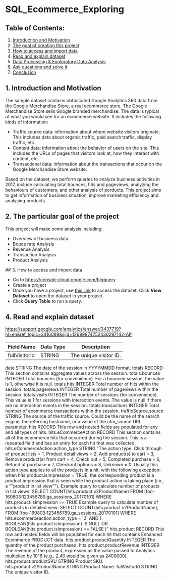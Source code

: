# SQL_Ecommerce_Exploring

## Table of Contents:
1. [Introduction and Motivation](#c1)
2. [The goal of creating this project](#c2)
3. [How to access and import data](#c3)
4. [Read and explain dataset](#c4)
5. [Data Processing & Exploratory Data Analysis](#c5)
6. [Ask questions and solve it](#c6)
7. [Conclusion](#c7)

<div id='c1'/>

## 1. Introduction and Motivation

The sample dataset contains obfuscated Google Analytics 360 data from the Google Merchandise Store, a real ecommerce store. The Google Merchandise Store sells Google branded merchandise. The data is typical of what you would see for an ecommerce website. It includes the following kinds of information:
- Traffic source data: information about where website visitors originate. This includes data about organic traffic, paid search traffic, display traffic, etc.
- Content data: information about the behavior of users on the site. This includes the URLs of pages that visitors look at, how they interact with content, etc.
- Transactional data: information about the transactions that occur on the Google Merchandise Store website.

Based on the dataset, we perform queries to analyze business activities in 2017, include calculating total bounces, hits and pageviews, analyzing the behaviours of customers, and other analysis of porducts. This project aims to get information of business situation, improve marketing efficiency and analysing products.

<div id='c2'/>

## 2. The particular goal of the project

This project will make some analysis including:
- Overview of business data
- Bouce rate Analysis
- Revenue Analysis
- Transaction Analysis
- Product Analysis

<div id='c3'/>
## 3. How to access and import data

- Go to https://console.cloud.google.com/bigquery
- Create a project
- Once you have a project, use [this link](https://console.cloud.google.com/marketplace/product/obfuscated-ga360-data/obfuscated-ga360-data?project=lexical-script-761) to access the dataset. Click **View Dataset** to open the dataset in your project.
- Click **Query Table** to run a query.

<div id='c3'/>

## 4. Read and explain dataset

https://support.google.com/analytics/answer/3437719?hl=en&ref_topic=3416089&sjid=12699874752430297142-AP

| Field Name | Data Type | Description |
| --- | --- | ---|
|fullVisitorId | STRING | The unique visitor ID. |
date	STRING	The date of the session in YYYYMMDD format.
totals	RECORD	This section contains aggregate values across the session.
totals.bounces	INTEGER	Total bounces (for convenience). For a bounced session, the value is 1, otherwise it is null.
totals.hits	INTEGER	Total number of hits within the session.
totals.pageviews	INTEGER	Total number of pageviews within the session.
totals.visits	INTEGER	The number of sessions (for convenience). This value is 1 for sessions with interaction events. The value is null if there are no interaction events in the session.
totals.transactions	INTEGER	Total number of ecommerce transactions within the session.
trafficSource.source	STRING	The source of the traffic source. Could be the name of the search engine, the referring hostname, or a value of the utm_source URL parameter.
hits	RECORD	This row and nested fields are populated for any and all types of hits.
hits.eCommerceAction	RECORD	This section contains all of the ecommerce hits that occurred during the session. This is a repeated field and has an entry for each hit that was collected.
hits.eCommerceAction.action_type	STRING	"The action type. Click through of product lists = 1, Product detail views = 2, Add product(s) to cart = 3, Remove product(s) from cart = 4, Check out = 5, Completed purchase = 6, Refund of purchase = 7, Checkout options = 8, Unknown = 0.
Usually this action type applies to all the products in a hit, with the following exception: when hits.product.isImpression = TRUE, the corresponding product is a product impression that is seen while the product action is taking place (i.e., a ""product in list view"").
Example query to calculate number of products in list views:
SELECT
COUNT(hits.product.v2ProductName)
FROM [foo-160803:123456789.ga_sessions_20170101]
WHERE hits.product.isImpression == TRUE
Example query to calculate number of products in detailed view:
SELECT
COUNT(hits.product.v2ProductName),
FROM
[foo-160803:123456789.ga_sessions_20170101]
WHERE
hits.ecommerceaction.action_type = '2'
AND ( BOOLEAN(hits.product.isImpression) IS NULL OR BOOLEAN(hits.product.isImpression) == FALSE )"
hits.product	RECORD	This row and nested fields will be populated for each hit that contains Enhanced Ecommerce PRODUCT data.
hits.product.productQuantity	INTEGER	The quantity of the product purchased.
hits.product.productRevenue	INTEGER	The revenue of the product, expressed as the value passed to Analytics multiplied by 10^6 (e.g., 2.40 would be given as 2400000).
hits.product.productSKU	STRING	Product SKU.
hits.product.v2ProductName	STRING	Product Name.
fullVisitorId	STRING	The unique visitor ID.
